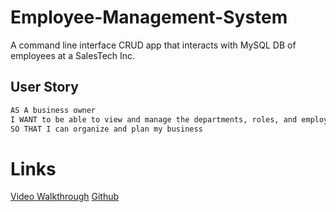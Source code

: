 # Employee-Management-System
A command line interface CRUD app that interacts with MySQL DB of employees at a SalesTech Inc. 

## User Story

```md
AS A business owner
I WANT to be able to view and manage the departments, roles, and employees in my company
SO THAT I can organize and plan my business
```
# Links 
[Video Walkthrough](https://drive.google.com/drive/folders/1W7DY-5Nw2Yv1whNDBxvmLdLp9vN-tD61?usp=sharing)
[Github](https://github.com/seanrashby/Employee-Management-System)